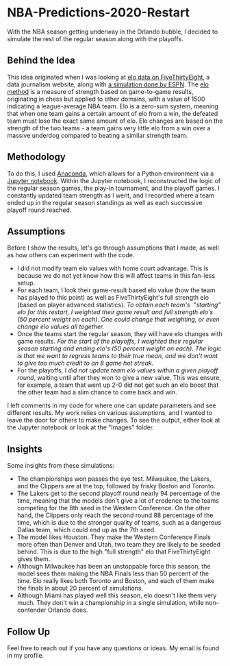# NBA-Predictions-2020-Restart
With the NBA season getting underway in the Orlando bubble, I decided to simulate the rest of the regular season along with the playoffs.

## Behind the Idea

This idea originated when I was looking at [elo data on FiveThirtyEight](https://projects.fivethirtyeight.com/2020-nba-predictions/), a data journalism website, along with [a simulation done by ESPN](https://www.espn.com/nba/insider/story/_/id/29370091/2020-nba-schedule-orlando-22-teams-predictions-playoffs-finals-favorites). The [elo method](https://projects.fivethirtyeight.com/complete-history-of-the-nba/#raptors) is a measure of strength based on game-to-game results, originating in chess but applied to other domains, with a value of 1500 indicating a league-average NBA team. Elo is a zero-sum system, meaning that when one team gains a certain amount of elo from a win, the defeated team must lose the exact same amount of elo. Elo changes are based on the strength of the two teams - a team gains very little elo from a win over a massive underdog compared to beating a similar strength team.

## Methodology

To do this, I used [Anaconda](https://www.anaconda.com/products/individual), which allows for a Python environment via a [Jupyter notebook](https://problemsolvingwithpython.com/02-Jupyter-Notebooks/02.04-Opening-a-Jupyter-Notebook/). Within the Jupyter notebook, I reconstructed the logic of the regular season games, the play-in tournament, and the playoff games. I constantly updated team strength as I went, and I recorded where a team ended up in the regular season standings as well as each successive playoff round reached.

## Assumptions

Before I show the results, let's go through assumptions that I made, as well as how others can experiment with the code.

- I did not modify team elo values with home court advantage. This is because we do not yet know how this will affect teams in this fan-less setup.
- For each team, I look their game-result based elo value (how the team has played to this point) as well as FiveThirtyEight's full strength elo (based on player advanced statistics). *To obtain each team's  "starting" elo for this restart, I weighted their game result and full strength elo's (50 percent weight on each). One could change that weighting, or even change elo values all together.*
- Once the teams start the regular season, they will have elo changes with game results. *For the start of the playoffs, I weighted their regular season starting and ending elo's (50 percent weight on each). The logic is that we want to regress teams to their true mean, and we don't want to give too much credit to an 8 game hot streak.*
- For the playoffs, *I did not update team elo values within a given playoff round*, waiting until after they won to give a new value. This was ensure, for example, a team that went up 2-0 did not get such an elo boost that the other team had a slim chance to come back and win.


I left comments in my code for where one can update parameters and see different results. My work relies on various assumptions, and I wanted to leave the door for others to make changes. To see the output, either look at the Jupyter notebook or look at the "Images" folder.

## Insights

Some insights from these simulations:

- The championships won passes the eye test. Milwaukee, the Lakers, and the Clippers are at the top, followed by frisky Boston and Toronto.
- The Lakers get to the second playoff round nearly 94 percentage of the time, meaning that the models don't give a lot of credence to the teams competing for the 8th seed in the Western Conference. On the other hand, the Clippers only reach the second round 88 percentage of the time, which is due to the stronger quality of teams, such as a dangerous Dallas team, which could end up as the 7th seed.
- The model likes Houston. They make the Western Conference Finals more often than Denver and Utah, two team they are likely to be seeded behind. This is due to the high "full strength" elo that FiveThirtyEight gives them.
- Although Milwaukee has been an unstoppable force this season, the model sees them making the NBA Finals less than 50 percent of the time. Elo really likes both Toronto and Boston, and each of them make the finals in about 20 percent of simulations.
- Although Miami has played well this season, elo doesn't like them very much. They don't win a championship in a single simulation, while non-contender Orlando does.

## Follow Up

Feel free to reach out if you have any questions or ideas. My email is found in my profile.
